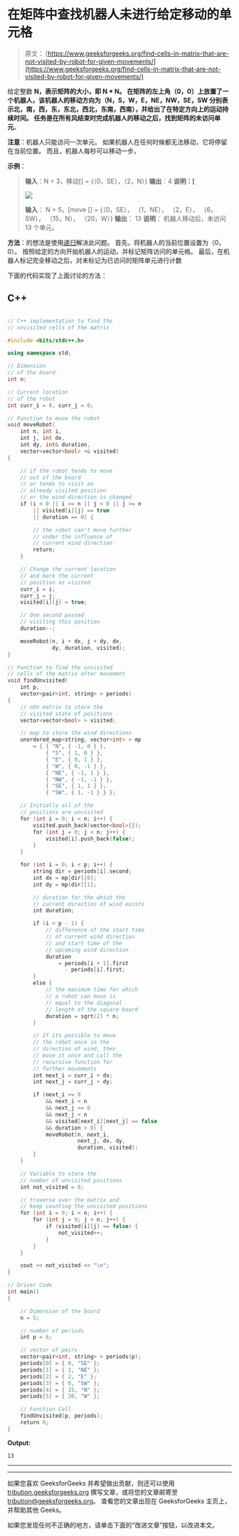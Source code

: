 # 在矩阵中查找机器人未进行给定移动的单元格

> 原文： [https://www.geeksforgeeks.org/find-cells-in-matrix-that-are-not-visited-by-robot-for-given-movements/](https://www.geeksforgeeks.org/find-cells-in-matrix-that-are-not-visited-by-robot-for-given-movements/)

给定整数 **N，**表示矩阵的大小，即 **N * N。** 在矩阵的左上角（0，0）上放置了一个机器人，该机器人的移动方向为（N，S，W，E，NE，NW，SE，SW 分别表示北，南，西，东，东北，西北，东南，西南），并给出了在特定方向上的运动持续时间。 任务是在所有风结束时完成机器人的移动之后，找到矩阵的**未访问单元**。

**注意**：机器人只能访问一次单元。 如果机器人在任何时候都无法移动，它将停留在当前位置。 而且，机器人每秒可以移动一步。

**示例**：

> **输入**：N = 3，移动[] = {（0，SE），（2，N）}
> **输出**：4
> **说明：[**
> 
> ![](img/7c223836b37886b6851492838cd184bd.png)
> 
> **输入**：
> N = 5，[move [] =
> {（0，SE），
> （1，NE），
> （2，E），
> （6，SW），
> （15，N），
> （20，W）}
> **输出**：
> 13
> **说明**：
> 机器人移动后，未访问 13 个单元。

**方法**：的想法是使用[递归](http://www.geeksforgeeks.org/recursion/)解决此问题。 首先，将机器人的当前位置设置为（0，0）。 按照给定的方向开始机器人的运动，并标记矩阵访问的单元格。 最后，在机器人标记完全移动之后，对未标记为已访问的矩阵单元进行计数

下面的代码实现了上面讨论的方法：

## C++

```cpp

// C++ implementation to find the
// unvisited cells of the matrix

#include <bits/stdc++.h>

using namespace std;

// Dimension
// of the board
int n;

// Current location
// of the robot
int curr_i = 0, curr_j = 0;

// Function to move the robot
void moveRobot(
    int n, int i,
    int j, int dx,
    int dy, int& duration,
    vector<vector<bool> >& visited)
{

    // if the robot tends to move
    // out of the board
    // or tends to visit an
    // already visited position
    // or the wind direction is changed
    if (i < 0 || i >= n || j < 0 || j >= n
        || visited[i][j] == true
        || duration == 0) {

        // the robot can't move further
        // under the influence of
        // current wind direction
        return;
    }

    // Change the current location
    // and mark the current
    // position as visited
    curr_i = i;
    curr_j = j;
    visited[i][j] = true;

    // One second passed
    // visiting this position
    duration--;

    moveRobot(n, i + dx, j + dy, dx,
              dy, duration, visited);
}

// Function to find the unvisited
// cells of the matrix after movement
void findUnvisited(
    int p,
    vector<pair<int, string> > periods)
{
    // nXn matrix to store the
    // visited state of positions
    vector<vector<bool> > visited;

    // map to store the wind directions
    unordered_map<string, vector<int> > mp
        = { { "N", { -1, 0 } },
            { "S", { 1, 0 } },
            { "E", { 0, 1 } },
            { "W", { 0, -1 } },
            { "NE", { -1, 1 } },
            { "NW", { -1, -1 } },
            { "SE", { 1, 1 } },
            { "SW", { 1, -1 } } };

    // Initially all of the
    // positions are unvisited
    for (int i = 0; i < n; i++) {
        visited.push_back(vector<bool>{});
        for (int j = 0; j < n; j++) {
            visited[i].push_back(false);
        }
    }

    for (int i = 0; i < p; i++) {
        string dir = periods[i].second;
        int dx = mp[dir][0];
        int dy = mp[dir][1];

        // duration for the which the
        // current direction of wind exists
        int duration;

        if (i < p - 1) {
            // difference of the start time
            // of current wind direction
            // and start time of the
            // upcoming wind direction
            duration
                = periods[i + 1].first
                  - periods[i].first;
        }
        else {
            // the maximum time for which
            // a robot can move is
            // equal to the diagonal
            // length of the square board
            duration = sqrt(2) * n;
        }

        // If its possible to move
        // the robot once in the
        // direction of wind, then
        // move it once and call the
        // recursive function for
        // further movements
        int next_i = curr_i + dx;
        int next_j = curr_j + dy;

        if (next_i >= 0
            && next_i < n
            && next_j >= 0
            && next_j < n
            && visited[next_i][next_j] == false
            && duration > 0) {
            moveRobot(n, next_i,
                      next_j, dx, dy,
                      duration, visited);
        }
    }

    // Variable to store the
    // number of unvisited positions
    int not_visited = 0;

    // traverse over the matrix and
    // keep counting the unvisited positions
    for (int i = 0; i < n; i++) {
        for (int j = 0; j < n; j++) {
            if (visited[i][j] == false) {
                not_visited++;
            }
        }
    }

    cout << not_visited << "\n";
}

// Driver Code
int main()
{

    // Dimension of the board
    n = 5;

    // number of periods
    int p = 6;

    // vector of pairs
    vector<pair<int, string> > periods(p);
    periods[0] = { 0, "SE" };
    periods[1] = { 1, "NE" };
    periods[2] = { 2, "E" };
    periods[3] = { 6, "SW" };
    periods[4] = { 15, "N" };
    periods[5] = { 20, "W" };

    // Function Call
    findUnvisited(p, periods);
    return 0;
}

```

**Output:** 

```
13

```



* * *

* * *

如果您喜欢 GeeksforGeeks 并希望做出贡献，则还可以使用 [tribution.geeksforgeeks.org](https://contribute.geeksforgeeks.org/) 撰写文章，或将您的文章邮寄至 tribution@geeksforgeeks.org。 查看您的文章出现在 GeeksforGeeks 主页上，并帮助其他 Geeks。

如果您发现任何不正确的地方，请单击下面的“改进文章”按钮，以改进本文。
